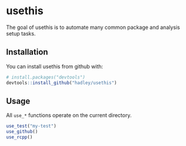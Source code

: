# usethis

The goal of usethis is to automate many common package and analysis setup tasks.

## Installation

You can install usethis from github with:

``` r
# install.packages("devtools")
devtools::install_github("hadley/usethis")
```

## Usage

All `use_*` functions operate on the current directory.

``` r
use_test("my-test")
use_github()
use_rcpp()
```
